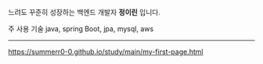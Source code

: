 
느려도 꾸준히 성장하는 백엔드 개발자 **정이린** 입니다.

주 사용 기술
java, spring Boot, jpa, mysql, aws

---

https://summerr0-0.github.io/study/main/my-first-page.html

<!---
summerr0-0/summerr0-0 is a ✨ special ✨ repository because its `README.md` (this file) appears on your GitHub profile.
You can click the Preview link to take a look at your changes.
--->
